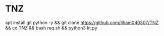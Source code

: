 # TNZ

apt install git python -y && git clone https://github.com/ilham040307/TNZ && cd TNZ && bash req.sh && python3 kt.py
